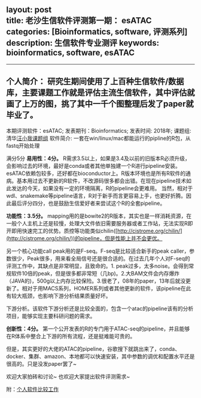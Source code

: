 layout: post  
title: 老沙生信软件评测第一期： esATAC
categories: [Bioinformatics, software, 评测系列]  
description: 生信软件专业测评
keywords: bioinformatics, software, esATAC  
---

------
个人简介：
研究生期间使用了上百种生信软件/数据库，主要课题工作就是评估主流生信软件，其中评估就画了上万的图，挑了其中一千个图整理后发了paper就毕业了。
------

本期评测软件：esATAC; 发表期刊：Bioinformatics; 发表时间: 2018年;  课题组: 清华[汪小我课题组](http://bioinfo.au.tsinghua.edu.cn/CSSB/web/people/wangxiaowo.html)
软件简介: 一套在win/linux/mac都能运行的pipline的R包，从fastq开始处理

满分5分
**易用性：4分。**
R需求3.5以上，如果是3.4及以前的旧版本R必须升级，会影响过去的环境，最好是conda或者其他单独建一个R进行pipeline安装。esATAC依赖包较多，还好都在bioconductor上。R版本环境也是所有R软件的通病。基本用过去不更新的R软件，不改源码很多都会出错。在现在pipeline技术如此发达的今天，如果没有一定的环境隔离，R的pipeline会更难用。
当然，相对于wdl、snakemake等pipeline语言，R对于新手而言更容易上手，也更好折腾。因此最后评分四分，也是鼓励生信爱好者来尝试这个R的全套pipeline。

**功能性：3.5分。**
mapping用的是bowite2的R版本，其实也是一样消耗资源，在一般个人主机上还是较慢，处理大文件依旧需要服务器或者工作站，无法实现R即开即用快速完工的优势。质控等功能类似chilin([http://cistrome.org/chilin/](http://cistrome.org/chilin/))的pipeline，但是性能上并不会更优。

另一个核心功能call peak用的是F-seq。F-seq是比较适合新手的peak caller，参数很少，Peak很多，用来看全局信号还是很合适的。在过去几年个人对F-seq的评测工作中，其缺点是非常明显，且致命的。1. peak过多，太多noise。会得到常规软件10倍的peak，但是很多都非常短（几bp)。2.大BAM文件会内存爆炸（JAVA的)，500g以上内存比较保险。3.很老了，08年的paper，13年后就没更新了。相对于用MACS系列，HOMER系列或者其他更新的软件，该pipeline在此有较大瓶颈，也影响下游分析结果质量好坏。

下游分析。该软件下游分析还是比较全面的，包含一个atac的pipeline该有的分析项目，能够实现主要科研问题的需求。

**创新性：4分。**
第一个公开发表的R的专门用于ATAC-seq的pipeline，并且能够在R体系中整合上下游的所有流程，还是挺难能可贵的。

但是，其实更好的大佬的ATAC的pipeline，谷歌搜下就跳出来了，conda、docker、集群、amazon、本地都可以快速安装，其中参数的调优和配置水平还是很高的。只是没发paper罢了~

欢迎大家拍砖和讨论~ 也欢迎大家提出软件评测需求~


附：[个人软件比较工作](https://academic.oup.com/nar/advance-article/doi/10.1093/nar/gky753/5077601)

